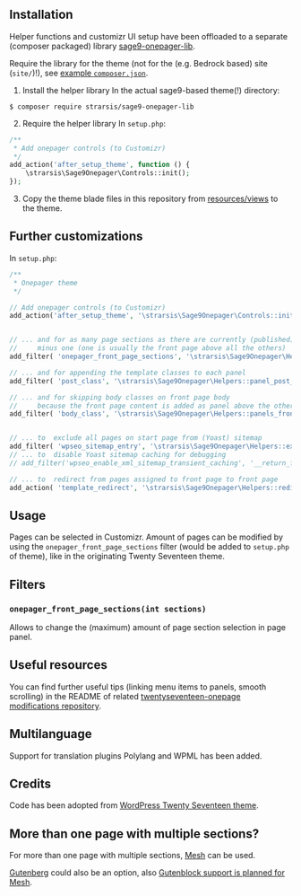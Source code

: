 ## Installation
Helper functions and customizr UI setup have been offloaded to a separate (composer packaged) library 
[sage9-onepager-lib](https://github.com/strarsis/sage9-onepager-lib).

Require the library for the theme (not for the (e.g. Bedrock based) site (`site/`)!),
see [example `composer.json`](https://github.com/strarsis/sage9-onepager-themefiles/blob/master/composer.json#L12).

1. Install the helper library
In the actual sage9-based theme(!) directory:
````
$ composer require strarsis/sage9-onepager-lib
````

2. Require the helper library
In `setup.php`:
```php
/**
 * Add onepager controls (to Customizr)
 */
add_action('after_setup_theme', function () {
    \strarsis\Sage9Onepager\Controls::init();
});
````

3. Copy the theme blade files in this repository from [resources/views](https://github.com/strarsis/sage9-onepager-themefiles/tree/master/resources/views) to the theme.

## Further customizations
In `setup.php`:
```php
/**
 * Onepager theme
 */

// Add onepager controls (to Customizr)
add_action('after_setup_theme', '\strarsis\Sage9Onepager\Controls::init');


// ... and for as many page sections as there are currently (published) pages 
//     minus one (one is usually the front page above all the others)
add_filter( 'onepager_front_page_sections', '\strarsis\Sage9Onepager\Helpers::default_front_page_sections' );

// ... and for appending the template classes to each panel
add_filter( 'post_class', '\strarsis\Sage9Onepager\Helpers::panel_post_classes' );

// ... and for skipping body classes on front page body
//     because the front page content is added as panel above the other panels
add_filter( 'body_class', '\strarsis\Sage9Onepager\Helpers::panels_front_page_body_class' );


// ... to  exclude all pages on start page from (Yoast) sitemap
add_filter( 'wpseo_sitemap_entry', '\strarsis\Sage9Onepager\Helpers::exclude_included_pages_from_xml_sitemap', 1, 3 );
// ... to  disable Yoast sitemap caching for debugging
// add_filter('wpseo_enable_xml_sitemap_transient_caching', '__return_false');

// ... to  redirect from pages assigned to front page to front page
add_action( 'template_redirect', '\strarsis\Sage9Onepager\Helpers::redirect_included_pages_to_frontpage' );

````

## Usage
Pages can be selected in Customizr.
Amount of pages can be modified by using the `onepager_front_page_sections` filter (would be added to `setup.php` of theme), like in the originating Twenty Seventeen theme.

## Filters
### `onepager_front_page_sections(int sections)`
Allows to change the (maximum) amount of page section selection in page panel.

## Useful resources
You can find further useful tips (linking menu items to panels, smooth scrolling) in the README of related [twentyseventeen-onepage modifications repository](https://github.com/strarsis/twentyseventeen-onepage).

## Multilanguage
Support for translation plugins Polylang and WPML has been added.

## Credits
Code has been adopted from [WordPress Twenty Seventeen theme](https://github.com/WordPress/WordPress/tree/master/wp-content/themes/twentyseventeen).

## More than one page with multiple sections?
For more than one page with multiple sections, [Mesh](https://github.com/linchpin/mesh) can be used.

[Gutenberg](https://github.com/WordPress/gutenberg) could also be an option, also [Gutenblock support is planned for Mesh](https://github.com/linchpin/mesh/issues/209).
